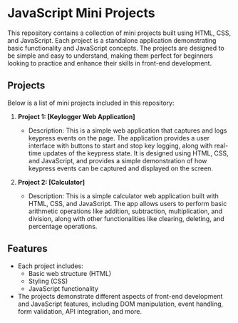 # JavaScript Mini Projects

This repository contains a collection of mini projects built using HTML, CSS, and JavaScript. Each project is a standalone application demonstrating basic functionality and JavaScript concepts. The projects are designed to be simple and easy to understand, making them perfect for beginners looking to practice and enhance their skills in front-end development.

## Projects

Below is a list of mini projects included in this repository:

1. **Project 1: [Keylogger Web Application]**
   - Description: This is a simple web application that captures and logs keypress events on the page. The application provides a user interface with buttons to start and stop key logging, along with real-time updates of the keypress state. It is designed using HTML, CSS, and JavaScript, and provides a simple demonstration of how keypress events can be captured and displayed on the screen.

2. **Project 2: [Calculator]**
   - Description: This is a simple calculator web application built with HTML, CSS, and JavaScript. The app allows users to perform basic arithmetic operations like addition, subtraction, multiplication, and division, along with other functionalities like clearing, deleting, and percentage operations.

## Features
- Each project includes:
  - Basic web structure (HTML)
  - Styling (CSS)
  - JavaScript functionality
- The projects demonstrate different aspects of front-end development and JavaScript features, including DOM manipulation, event handling, form validation, API integration, and more.
